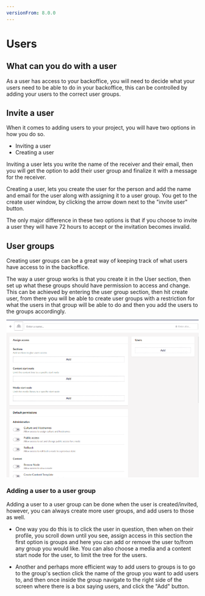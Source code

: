 ```yaml
---
versionFrom: 8.0.0
---
```

# Users

## What can you do with a user

As a user has access to your backoffice, you will need to decide what your users need to be able to do in your backoffice, this can be controlled by adding your users to the correct user groups.

## Invite a user

When it comes to adding users to your project, you will have two options in how you do so.

- Inviting a user
- Creating a user

Inviting a user lets you write the name of the receiver and their email, then you will get the option to add their user group and finalize it with a message for the receiver.

Creating a user, lets you create the user for the person and add the name and email for the user along with assigning it to a user group. You get to the create user window, by clicking the arrow down next to the "invite user" button.

The only major difference in these two options is that if you choose to invite a user they will have 72 hours to accept or the invitation becomes invalid.

## User groups

Creating user groups can be a great way of keeping track of what users have access to in the backoffice.

The way a user group works is that you create it in the User section, then set up what these groups should have permission to access and change.
This can be achieved by entering the user group section, then hit create user, from there you will be able to create user groups with a restriction for what the users in that group will be able to do and then you add the users to the groups accordingly.

![Image of the user group creation section](images/User-creation.png)

### Adding a user to a user group

Adding a user to a user group can be done when the user is created/invited, however, you can always create more user groups, and add users to those as well.

- One way you do this is to click the user in question, then when on their profile, you scroll down until you see, assign access in this section the first option is groups and here you can add or remove the user to/from any group you would like.
You can also choose a media and a content start node for the user, to limit the tree for the users.

- Another and perhaps more efficient way to add users to groups is to go to the group's section click the name of the group you want to add users to, and then once inside the group navigate to the right side of the screen where there is a box saying users, and click the "Add" button.
